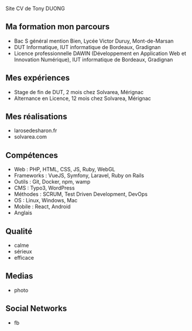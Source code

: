 Site CV de Tony DUONG

## Ma formation mon parcours
- Bac S général mention Bien, Lycée Victor Duruy, Mont-de-Marsan
- DUT Informatique, IUT informatique de Bordeaux, Gradignan
- Licence professionnelle DAWIN (Développement en Application Web et Innovation Numérique), IUT informatique de Bordeaux, Gradignan

## Mes expériences
- Stage de fin de DUT, 2 mois chez Solvarea, Mérignac
- Alternance en Licence, 12 mois chez Solvarea, Mérignac


## Mes réalisations
- larosedesharon.fr
- solvarea.com

## Compétences
- Web : PHP, HTML, CSS, JS, Ruby, WebGL
- Frameworks : VueJS, Symfony, Laravel, Ruby on Rails
- Outils : Git, Docker, npm, wamp
- CMS : Typo3, WordPress
- Méthodes : SCRUM, Test Driven Development, DevOps
- OS : Linux, Windows, Mac
- Mobile : React, Android
- Anglais

## Qualité
- calme
- sérieux
- efficace 

## Medias
- photo

## Social Networks
- fb
